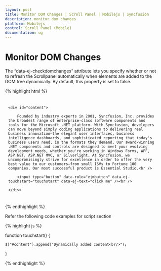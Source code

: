 ```yaml
---
layout: post
title: Monitor DOM Changes | Scroll Panel | Mobilejs | Syncfusion
description: monitor dom changes
platform: Mobilejs
control: Scroll Panel (Mobile)
documentation: ug
---
```


# Monitor DOM Changes

The “data-ej-checkdomchanges” attribute lets you specify whether or not to refresh the Scrollpanel automatically when elements are added to the DOM tree dynamically. By default, this property is set to false. 

{% highlight html %}

<div data-role="ejmheader" data-ej-title="ScrollPanel"></div>

<div id="maincontent" style="padding:10px">

	<div id="content">

		Founded by industry experts in 2001, Syncfusion, Inc. provides the broadest range of enterprise-class software components and tools for the Microsoft .NET platform. With Syncfusion, developers can move beyond simply coding applications to delivering real business innovation—the elegant user interfaces, business intelligence dashboards, and sophisticated reporting that today's business users need, in the formats they demand. Our award-winning .NET components and controls are designed to meet your evolving development needs, whether you're working in Windows Forms, WPF, ASP.NET, ASP.NET MVC, or Silverlight. At Syncfusion, we uncompromisingly strive for excellence in order to offer the very best value to our customers—from small ISVs to Fortune 100 companies. Our most successful product is Essential Studio.<br />

		<input type="button" data-role="ejmbutton" data-ej-touchstart="touchstart" data-ej-text="click me" /><br />

	</div>

</div>

<div id="sample_scrollpanel" data-role="ejmscrollpanel" data-ej-target="maincontent" data-ej-enablenativescrolling="false" data-ej-checkdomchanges="true" />

{% endhighlight %}

Refer the following code examples for script section

{% highlight js %}

function touchstart() {

	$("#content").append("Dynamically added content<br/>");

}

{% endhighlight %}